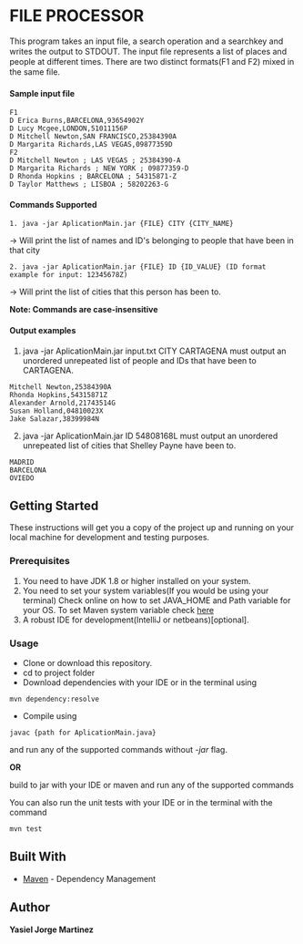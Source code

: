 # FILE PROCESSOR

This program takes an input file, a search operation and a searchkey and writes the output to STDOUT. The input ﬁle represents a list of places and people at different times. There are two distinct formats(F1 and F2) mixed in the same ﬁle.

#### Sample input file

```
F1 
D Erica Burns,BARCELONA,93654902Y
D Lucy Mcgee,LONDON,51011156P
D Mitchell Newton,SAN FRANCISCO,25384390A
D Margarita Richards,LAS VEGAS,09877359D
F2
D Mitchell Newton ; LAS VEGAS ; 25384390-A
D Margarita Richards ; NEW YORK ; 09877359-D
D Rhonda Hopkins ; BARCELONA ; 54315871-Z
D Taylor Matthews ; LISBOA ; 58202263-G
```

#### Commands Supported

```
1. java -jar AplicationMain.jar {FILE} CITY {CITY_NAME}
``` 
 → Will print the list of names and ID's belonging to people that have been in that city
```
2. java -jar AplicationMain.jar {FILE} ID {ID_VALUE} (ID format example for input: 12345678Z)
   ``` 
   → Will print the list of cities that this person has been to.

**Note: Commands are case-insensitive**

#### Output examples

1. java -jar AplicationMain.jar input.txt CITY CARTAGENA must output an unordered unrepeated list of people and IDs that have been to CARTAGENA.
```
Mitchell Newton,25384390A
Rhonda Hopkins,54315871Z
Alexander Arnold,21743514G
Susan Holland,04810023X
Jake Salazar,38399984N
```

2. java -jar AplicationMain.jar ID 54808168L must output an unordered unrepeated list of cities that Shelley Payne have been to.
```
MADRID
BARCELONA
OVIEDO
```

## Getting Started

These instructions will get you a copy of the project up and running on your local machine for development and testing purposes.

### Prerequisites

1. You need to have JDK 1.8 or higher installed on your system.
2. You need to set your system variables(If you would be using your terminal)
   Check online on how to set JAVA_HOME and Path variable for your OS.
   To set Maven system variable check [here](https://maven.apache.org/install.html)
3. A robust IDE for development(IntelliJ or netbeans)[optional].

### Usage

- Clone or download this repository.
- cd to project folder
- Download dependencies with your IDE or in the terminal using
```
mvn dependency:resolve
```
- Compile using 
``` 
javac {path for AplicationMain.java}
```
and run any of the supported commands without *-jar* flag.

**OR**

build to jar with your IDE or maven and run any of the supported commands

You can also run the unit tests with your IDE or in the terminal with the command
```
mvn test
```

## Built With
* [Maven](https://maven.apache.org/) - Dependency Management


## Author

**Yasiel Jorge Martinez**
